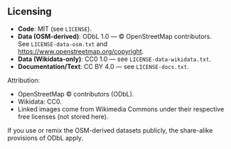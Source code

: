 ## Licensing

- **Code**: MIT (see `LICENSE`).
- **Data (OSM-derived)**: ODbL 1.0 — © OpenStreetMap contributors.  
  See `LICENSE-data-osm.txt` and https://www.openstreetmap.org/copyright.
- **Data (Wikidata-only)**: CC0 1.0 — see `LICENSE-data-wikidata.txt`.
- **Documentation/Text**: CC BY 4.0 — see `LICENSE-docs.txt`.

Attribution:
- OpenStreetMap © contributors (ODbL).
- Wikidata: CC0.
- Linked images come from Wikimedia Commons under their respective free licenses (not stored here).

If you use or remix the OSM-derived datasets publicly, the share-alike provisions of ODbL apply.
